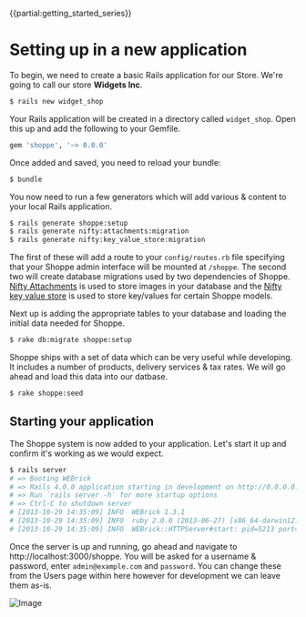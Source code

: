 {{partial:getting_started_series}}

# Setting up in a new application

To begin, we need to create a basic Rails application for our Store. We're going to
call our store **Widgets Inc**.

```bash
$ rails new widget_shop
```

Your Rails application will be created in a directory called `widget_shop`. Open this
up and add the following to your Gemfile.

```ruby
gem 'shoppe', '~> 0.0.0'
````

Once added and saved, you need to reload your bundle:

```bash
$ bundle
```

You now need to run a few generators which will add various & content to your local
Rails application. 

```bash
$ rails generate shoppe:setup
$ rails generate nifty:attachments:migration
$ rails generate nifty:key_value_store:migration
```

The first of these will add a route to your `config/routes.rb` file specifying that
your Shoppe admin interface will be mounted at `/shoppe`. The second two will create
database migrations used by two dependencies of Shoppe. [Nifty Attachments](https://github.com/niftyware/attachments)
is used to store images in your database and the [Nifty key value store](https://github.com/niftyware/key-value-store)
is used to store key/values for certain Shoppe models. 

Next up is adding the appropriate tables to your database and loading the initial
data needed for Shoppe.

```bash
$ rake db:migrate shoppe:setup
```

Shoppe ships with a set of data which can be very useful while developing. It includes
a number of products, delivery services & tax rates. We will go ahead and load this
data into our datbase.

```bash
$ rake shoppe:seed
```

## Starting your application

The Shoppe system is now added to your application. Let's start it up and confirm it's
working as we would expect.

```bash
$ rails server
# => Booting WEBrick
# => Rails 4.0.0 application starting in development on http://0.0.0.0:3000
# => Run `rails server -h` for more startup options
# => Ctrl-C to shutdown server
# [2013-10-29 14:35:09] INFO  WEBrick 1.3.1
# [2013-10-29 14:35:09] INFO  ruby 2.0.0 (2013-06-27) [x86_64-darwin12.4.0]
# [2013-10-29 14:35:09] INFO  WEBrick::HTTPServer#start: pid=5213 port=3000
```

Once the server is up and running, go ahead and navigate to http://localhost:3000/shoppe.
You will be asked for a username & password, enter `admin@example.com` and `password`.
You can change these from the Users page within here however for development we can 
leave them as-is.

![Image](http://s.adamcooke.io/EKsQw.png)
